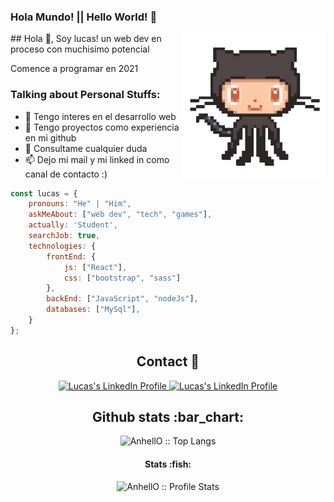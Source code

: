 ### Hola Mundo! || Hello World! 👋



<img align='right' src="https://raw.githubusercontent.com/iCharlesZ/FigureBed/master/img/octocat.gif" width="230">
## Hola 👋, Soy lucas! un web dev en proceso con muchisimo potencial

Comence a programar en 2021

### Talking about Personal Stuffs:
- 🤔 Tengo interes en el desarrollo web
- 💼 Tengo proyectos como experiencia en mi github
- 💬 Consultame cualquier duda 
- 📫 Dejo mi mail y mi linked in como canal de contacto :)
```javascript
const lucas = {
    pronouns: "He" | "Him",
    askMeAbout: ["web dev", "tech", "games"],
    actually: 'Student',
    searchJob: true,
    technologies: {
        frontEnd: {
            js: ["React"],
            css: ["bootstrap", "sass"]
        },
        backEnd: ["JavaScript", "nodeJs"],
        databases: ["MySql"],
    }
};
```

<h2 align="center"> Contact 🐸 </h2>

<p align="center">
  
  <a href="https://www.linkedin.com/in/lucas-figueroa-3b5743226/">
    <img src="https://www.vectorlogo.zone/logos/linkedin/linkedin-icon.svg" alt="Lucas's LinkedIn Profile" height="30" width="30">
  </a>
   <a href="mailto:lucas.200061@gmail.com">
    <img src="https://www.vectorlogo.zone/logos/linkedin/email-icon.svg" alt="Lucas's LinkedIn Profile" height="30" width="30">
  </a>

 
</p>

<h2 align="center">Github stats :bar_chart:</h2>

<p align="center"><img src="https://github-readme-stats.vercel.app/api/top-langs/?username=lucas22-f&langs_count=10&theme=tokyonight&layout=compact" alt="AnhellO :: Top Langs" /></p>

<h4 align="center"> Stats :fish: </h4>

<p align="center"><img src="https://github-readme-stats.vercel.app/api?username=lucas22-f&show_icons=true&theme=synthwave" alt="AnhellO :: Profile Stats" /></p>

